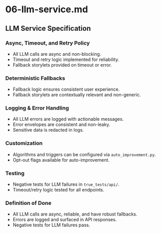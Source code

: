 # 06-llm-service.md

## LLM Service Specification

### Async, Timeout, and Retry Policy
- All LLM calls are async and non-blocking.
- Timeout and retry logic implemented for reliability.
- Fallback storylets provided on timeout or error.

### Deterministic Fallbacks
- Fallback logic ensures consistent user experience.
- Fallback storylets are contextually relevant and non-generic.

### Logging & Error Handling
- All LLM errors are logged with actionable messages.
- Error envelopes are consistent and non-leaky.
- Sensitive data is redacted in logs.

### Customization
- Algorithms and triggers can be configured via `auto_improvement.py`.
- Opt-out flags available for auto-improvement.

### Testing
- Negative tests for LLM failures in `true_tests/api/`.
- Timeout/retry logic tested for all endpoints.

### Definition of Done
- All LLM calls are async, reliable, and have robust fallbacks.
- Errors are logged and surfaced in API responses.
- Negative tests for LLM failures pass.
